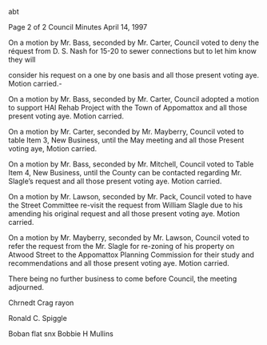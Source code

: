 abt

Page 2 of 2
Council Minutes
April 14, 1997

On a motion by Mr. Bass, seconded by Mr. Carter, Council voted to deny the réquest
from D. S. Nash for 15-20 to sewer connections but to let him know they will

consider his request on a one by one basis and all those present voting aye. Motion carried.-

On a motion by Mr. Bass, seconded by Mr. Carter, Council adopted a motion to
support HAI Rehab Project with the Town of Appomattox and all those present
voting aye. Motion carried.

On a motion by Mr. Carter, seconded by Mr. Mayberry, Council voted to table
Item 3, New Business, until the May meeting and all those Present voting aye,
Motion carried.

On a motion by Mr. Bass, seconded by Mr. Mitchell, Council voted to Table Item
4, New Business, until the County can be contacted regarding Mr. Slagle’s request
and all those present voting aye. Motion carried.

On a motion by Mr. Lawson, seconded by Mr. Pack, Council voted to have the
Street Committee re-visit the request from William Slagle due to his amending his
original request and all those present voting aye. Motion carried.

On a motion by Mr. Mayberry, seconded by Mr. Lawson, Council voted to refer
the request from the Mr. Slagle for re-zoning of his property on Atwood Street
to the Appomattox Planning Commission for their study and recommendations
and all those present voting aye. Motion carried.

There being no further business to come before Council, the meeting adjourned.

Chrnedt Crag rayon

Ronald C. Spiggle

Boban flat snx
Bobbie H Mullins

